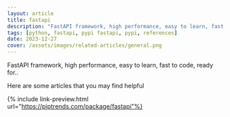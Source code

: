 ```yaml
---
layout: article
title: fastapi
description: "FastAPI framework, high performance, easy to learn, fast to code, ready for.."
tags: [python, fastapi, pypi fastapi, pypi, references]
date: 2023-12-27
cover: /assets/images/related-articles/general.png
---
```


FastAPI framework, high performance, easy to learn, fast to code, ready for..

Here are some articles that you may find helpful

{% include link-preview.html url="https://piptrends.com/package/fastapi"%}
